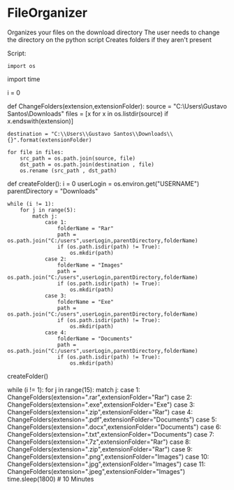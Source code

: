 # FileOrganizer
Organizes your files on the download directory
The user needs to change the directory on the python script
Creates folders if they aren't present

Script:

    import os
import time

i = 0

def ChangeFolders(extension,extensionFolder):
    source = "C:\\Users\\Gustavo Santos\\Downloads"
    files = [x for x in os.listdir(source) if x.endswith(extension)]

    destination = "C:\\Users\\Gustavo Santos\\Downloads\\{}".format(extensionFolder)

    for file in files:
        src_path = os.path.join(source, file)
        dst_path = os.path.join(destination , file)
        os.rename (src_path , dst_path)


def createFolder():
    i = 0
    userLogin = os.environ.get("USERNAME")
    parentDirectory = "Downloads"
    
    while (i != 1):
        for j in range(5):
            match j:
                case 1:
                    folderName = "Rar"
                    path = os.path.join("C:/users",userLogin,parentDirectory,folderName)
                    if (os.path.isdir(path) != True):
                        os.mkdir(path)
                case 2:
                    folderName = "Images"
                    path = os.path.join("C:/users",userLogin,parentDirectory,folderName)
                    if (os.path.isdir(path) != True):
                        os.mkdir(path)
                case 3:
                    folderName = "Exe"
                    path = os.path.join("C:/users",userLogin,parentDirectory,folderName)
                    if (os.path.isdir(path) != True):
                        os.mkdir(path)
                case 4:
                    folderName = "Documents"
                    path = os.path.join("C:/users",userLogin,parentDirectory,folderName)
                    if (os.path.isdir(path) != True):
                        os.mkdir(path)
    
    
createFolder()

while (i != 1):
    for j in range(15):
        match j:
            case 1:
                ChangeFolders(extension=".rar",extensionFolder="Rar")
            case 2:
                ChangeFolders(extension=".exe",extensionFolder="Exe")
            case 3:
                ChangeFolders(extension=".zip",extensionFolder="Rar")
            case 4:
                ChangeFolders(extension=".pdf",extensionFolder="Documents")
            case 5:
                ChangeFolders(extension=".docx",extensionFolder="Documents")
            case 6:
                ChangeFolders(extension=".txt",extensionFolder="Documents")
            case 7:
                ChangeFolders(extension=".7z",extensionFolder="Rar")
            case 8:
                ChangeFolders(extension=".zip",extensionFolder="Rar")
            case 9:
                ChangeFolders(extension=".png",extensionFolder="Images")
            case 10:
                ChangeFolders(extension=".jpg",extensionFolder="Images")
            case 11:
                ChangeFolders(extension=".jpeg",extensionFolder="Images")
    time.sleep(1800) # 10 Minutes
    

    

